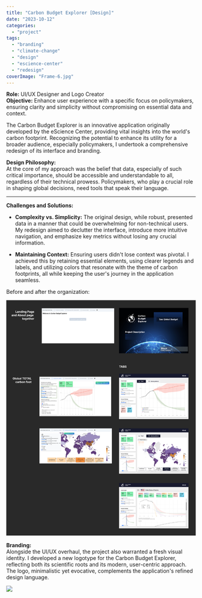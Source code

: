 ```yaml
---
title: "Carbon Budget Explorer [Design]"
date: "2023-10-12"
categories: 
  - "project"
tags: 
  - "branding"
  - "climate-change"
  - "design"
  - "escience-center"
  - "redesign"
coverImage: "Frame-6.jpg"
---
```


**Role:** UI/UX Designer and Logo Creator  
**Objective:** Enhance user experience with a specific focus on policymakers, ensuring clarity and simplicity without compromising on essential data and context.

The Carbon Budget Explorer is an innovative application originally developed by the eScience Center, providing vital insights into the world's carbon footprint. Recognizing the potential to enhance its utility for a broader audience, especially policymakers, I undertook a comprehensive redesign of its interface and branding.

**Design Philosophy:**  
At the core of my approach was the belief that data, especially of such critical importance, should be accessible and understandable to all, regardless of their technical prowess. Policymakers, who play a crucial role in shaping global decisions, need tools that speak their language.

* * *

**Challenges and Solutions:**

- **Complexity vs. Simplicity:** The original design, while robust, presented data in a manner that could be overwhelming for non-technical users. My redesign aimed to declutter the interface, introduce more intuitive navigation, and emphasize key metrics without losing any crucial information.

- **Maintaining Context:** Ensuring users didn't lose context was pivotal. I achieved this by retaining essential elements, using clearer legends and labels, and utilizing colors that resonate with the theme of carbon footprints, all while keeping the user's journey in the application seamless.

Before and after the organization:

![](images/before-and-after.png)

**Branding:**  
Alongside the UI/UX overhaul, the project also warranted a fresh visual identity. I developed a new logotype for the Carbon Budget Explorer, reflecting both its scientific roots and its modern, user-centric approach. The logo, minimalistic yet evocative, complements the application's refined design language.

![](images/image-9-1024x473.png)
